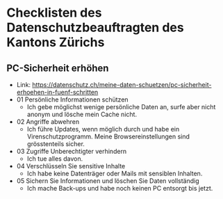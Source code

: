 # Checklisten des Datenschutzbeauftragten des Kantons Zürichs
## PC-Sicherheit erhöhen
- Link: https://datenschutz.ch/meine-daten-schuetzen/pc-sicherheit-erhoehen-in-fuenf-schritten
- 01 Persönliche Informationen schützen
  - Ich gebe möglichst wenige persönliche Daten an, surfe aber nicht anonym und lösche mein Cache nicht.
- 02 Angriffe abwehren
  - Ich führe Updates, wenn möglich durch und habe ein Virenschutzprogramm. Meine Browsereinstellungen sind grösstenteils sicher.
- 03 Zugriffe Unberechtigter verhindern
  - Ich tue alles davon.
- 04 Verschlüsseln Sie sensitive Inhalte
  - Ich habe keine Datenträger oder Mails mit sensiblen Inhalten.
- 05 Sichern Sie Informationen und löschen Sie Daten vollständig
  - Ich mache Back-ups und habe noch keinen PC entsorgt bis jetzt.